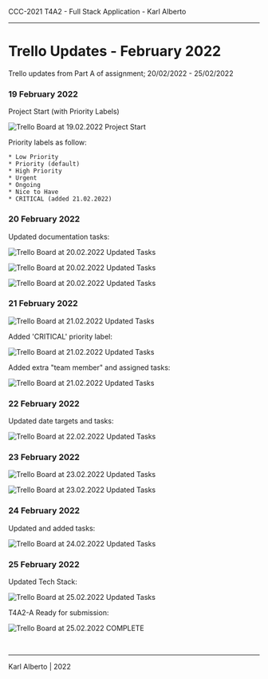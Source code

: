 CCC-2021 T4A2 - Full Stack Application - Karl Alberto

---

# Trello Updates - February 2022

Trello updates from Part A of assignment; 20/02/2022 - 25/02/2022

### 19 February 2022

Project Start (with Priority Labels)

![Trello Board at 19.02.2022 Project Start](./img/trello/feb_2022/Trello_19.02.2022a.png)

Priority labels as follow:

    * Low Priority
    * Priority (default)
    * High Priority
    * Urgent
    * Ongoing
    * Nice to Have
    * CRITICAL (added 21.02.2022)

### 20 February 2022

Updated documentation tasks:

![Trello Board at 20.02.2022 Updated Tasks](./img/trello/feb_2022/Trello_20.02.2022a.png)

![Trello Board at 20.02.2022 Updated Tasks](./img/trello/feb_2022/Trello_20.02.2022b.png)

![Trello Board at 20.02.2022 Updated Tasks](./img/trello/feb_2022/Trello_20.02.2022c.png)


### 21 February 2022

![Trello Board at 21.02.2022 Updated Tasks](./img/trello/feb_2022/Trello_21.02.2022a.png)

Added 'CRITICAL' priority label:

![Trello Board at 21.02.2022 Updated Tasks](./img/trello/feb_2022/Trello_21.02.2022b.png)

Added extra "team member" and assigned tasks:

![Trello Board at 21.02.2022 Updated Tasks](./img/trello/feb_2022/Trello_21.02.2022c.png)


### 22 February 2022

Updated date targets and tasks:

![Trello Board at 22.02.2022 Updated Tasks](./img/trello/feb_2022/Trello_22.02.2022a.png)


### 23 February 2022

![Trello Board at 23.02.2022 Updated Tasks](./img/trello/feb_2022/Trello_23.02.2022a.png)

![Trello Board at 23.02.2022 Updated Tasks](./img/trello/feb_2022/Trello_23.02.2022b.png)


### 24 February 2022

Updated and added tasks:

![Trello Board at 24.02.2022 Updated Tasks](./img/trello/feb_2022/Trello_24.02.2022a.png)


### 25 February 2022

Updated Tech Stack:

![Trello Board at 25.02.2022 Updated Tasks](./img/trello/feb_2022/Trello_25.02.2022a.png)

T4A2-A Ready for submission:

![Trello Board at 25.02.2022 COMPLETE](./img/trello/feb_2022/Trello_25.02.2022b.png)

<br>


---

Karl Alberto | 2022